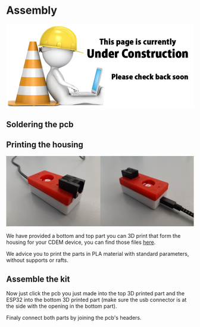 # Assembly

![UNDER CONSTRUCTION](./images/underconstruction.jpg)

## Soldering the pcb

<!-- TODO - Place here a movie of the soldering procedure. -->

## Printing the housing

![image](./images/afbeelding1.jpg)

We have provided a bottom and top part you can 3D print that form the housing for your CDEM device, you can find those files [here](https://github.com/connected-digital-energy-meter/cdem_housing).

We advice you to print the parts in PLA material with standard parameters, without supports or rafts.

## Assemble the kit

Now just click the pcb you just made into the top 3D printed part and the ESP32 into the bottom 3D printed part (make sure the usb connector is at the side with the opening in the bottom part).

Finaly connect both parts by joining the pcb's headers.

